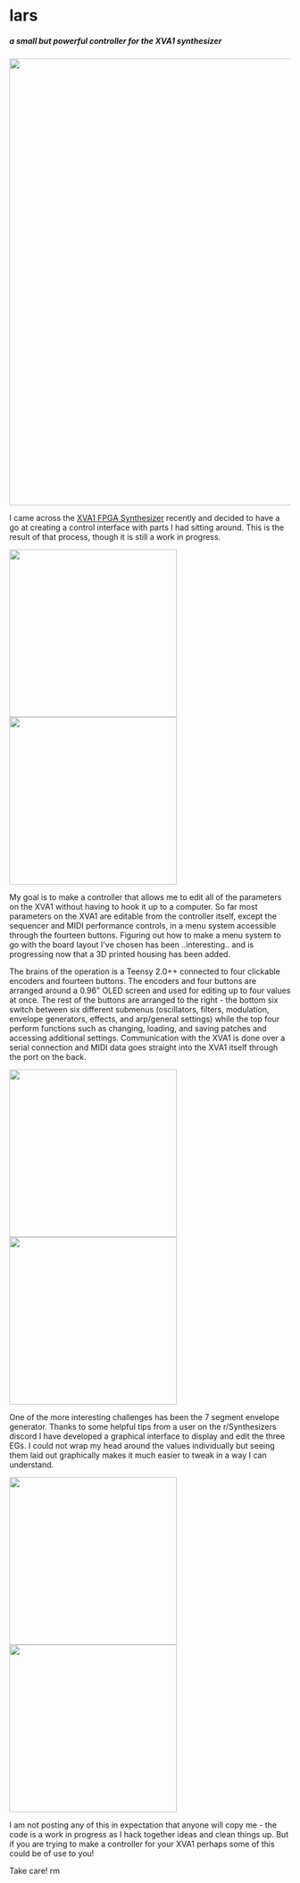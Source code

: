 # lars
##### a small but powerful controller for the XVA1 synthesizer

<img src=https://raw.githubusercontent.com/hunked/lars/main/images/07.jpg width=800>

I came across the <a href=https://www.futur3soundz.com/>XVA1 FPGA Synthesizer</a> recently and decided to have a go at creating a control interface with parts I had sitting around. 
This is the result of that process, though it is still a work in progress.

<img src=https://raw.githubusercontent.com/hunked/lars/main/images/01.jpg width=300> <img src=https://raw.githubusercontent.com/hunked/lars/main/images/02.jpg width=300>

My goal is to make a controller that allows me to edit all of the parameters on the XVA1 without having to hook it up to a computer. So far most parameters on the XVA1 are editable from the controller itself, except the sequencer and MIDI performance controls, in a menu system accessible through the fourteen buttons. 
Figuring out how to make a menu system to go with the board layout I've chosen has been ..interesting.. and is progressing now that a 3D printed housing has been added.

The brains of the operation is a Teensy 2.0++ connected to four clickable encoders and fourteen buttons. The encoders and four buttons are arranged around a 0.96" OLED screen and used for editing up to four values at once. The rest of the buttons are arranged to the right - the bottom six switch between six different submenus (oscillators, filters, modulation, envelope generators, effects, and arp/general settings) while the top four perform functions such as changing, loading, and saving patches and accessing additional settings. Communication with the XVA1 is done over a serial connection and MIDI data goes straight into the XVA1 itself through the port on the back.

<img src=https://raw.githubusercontent.com/hunked/lars/main/images/04.jpg width=300> <img src=https://raw.githubusercontent.com/hunked/lars/main/images/05.jpg width=300>

One of the more interesting challenges has been the 7 segment envelope generator. Thanks to some helpful tips from a user on the r/Synthesizers discord I have developed a graphical interface to display and edit the three EGs. I could not wrap my head around the values individually but seeing them laid out graphically makes it much easier to tweak in a way I can understand.

<img src=https://raw.githubusercontent.com/hunked/lars/main/images/06.jpg width=300> <img src=https://raw.githubusercontent.com/hunked/lars/main/images/08.jpg width=300>

I am not posting any of this in expectation that anyone will copy me - the code is a work in progress as I hack together ideas and clean things up. But if you are trying to make a controller for your XVA1 perhaps some of this could be of use to you!

Take care!
rm
